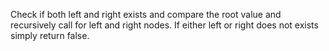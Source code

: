 Check if both left and right exists and compare the root value and recursively call for left and right nodes. If either left or right does not exists simply return false.